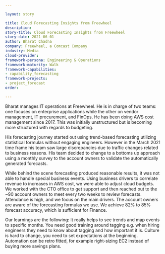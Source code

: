 ```yaml
---

layout: story

title: Cloud Forecasting Insights from Freewheel
description:
story-title: Cloud Forecasting Insights from Freewheel
story-date: 2021-06-01
author: Bharat Chadha
company: Freewheel, a Comcast Company
industry: Media
cloud-provider:
framework-persona: Engineering & Operations
framework-maturity: Walk
framework-capabilities:
- capability_forecasting
framework-projects:
- project_forecast
order:

---
```


Bharat manages IT operations at Freewheel. He is in charge of two teams: one focuses on enterprise applications while the other on vendor management, IT procurement, and FinOps. He has been doing AWS cost management since 2017. This was initially unstructured but is becoming more structured with regards to budgeting.

His forecasting journey started out using trend-based forecasting utilizing statistical formulas without engaging engineers. However in the March 2021 time frame his team saw large discrepancies due to traffic changes related to business reasons. His team decided to change to a bottoms up approach using a monthly survey to the account owners to validate the automatically generated forecasts.

While behind the scene forecasting produced reasonable results, it was not able to handle special business events. Using business drivers to correlate revenue to increases in AWS cost, we were able to adjust cloud budgets. We worked with the CTO office to get support and then reached out to the ~90 account owners to meet every two weeks to review forecasts. Attendance is high, and we focus on the main drivers. The account owners are aware of the forecasting formulas we use. We achieve 82% to 85% forecast accuracy, which is sufficient for Finance.

Our learnings are the following: It really helps to see trends and map events to specific months. You need good training around tagging e.g. when hiring engineers they need to know about tagging and how important it is. Culture is hard to change, you need to set expectations at the beginning. Automation can be retro fitted, for example right-sizing EC2 instead of buying more savings plans.
